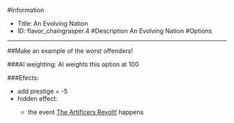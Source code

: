 #Information
 - Title: An Evolving Nation
 - ID: flavor_chaingrasper.4
#Description
An Evolving Nation
#Options

___
##Make an example of the worst offenders!

###AI weighting:
AI weights this option at 100


###Efects:<ul><li>add prestige = -5</li><li>hidden effect:</li><ul><li>the event [The Artificers Revolt!](../events/the_artificers_revolt.md) happens</li></ul></ul>
